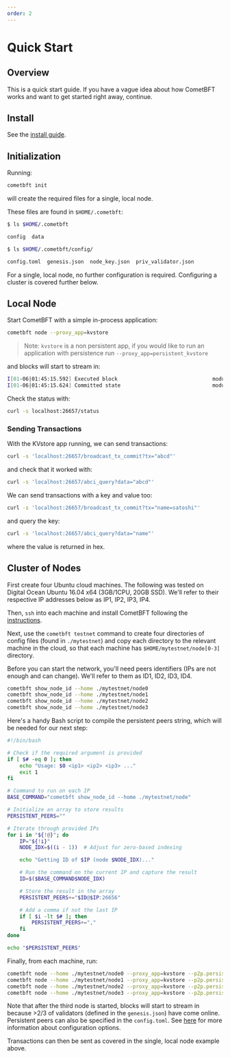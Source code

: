 ```yaml
---
order: 2
---
```


# Quick Start

## Overview

This is a quick start guide. If you have a vague idea about how CometBFT
works and want to get started right away, continue.

## Install

See the [install guide](./install.md).

## Initialization

Running:

```sh
cometbft init
```

will create the required files for a single, local node.

These files are found in `$HOME/.cometbft`:

```sh
$ ls $HOME/.cometbft

config  data

$ ls $HOME/.cometbft/config/

config.toml  genesis.json  node_key.json  priv_validator.json
```

For a single, local node, no further configuration is required.
Configuring a cluster is covered further below.

## Local Node

Start CometBFT with a simple in-process application:

```sh
cometbft node --proxy_app=kvstore
```

> Note: `kvstore` is a non persistent app, if you would like to run an application with persistence run `--proxy_app=persistent_kvstore`

and blocks will start to stream in:

```sh
I[01-06|01:45:15.592] Executed block                               module=state height=1 validTxs=0 invalidTxs=0
I[01-06|01:45:15.624] Committed state                              module=state height=1 txs=0 appHash=
```

Check the status with:

```sh
curl -s localhost:26657/status
```

### Sending Transactions

With the KVstore app running, we can send transactions:

```sh
curl -s 'localhost:26657/broadcast_tx_commit?tx="abcd"'
```

and check that it worked with:

```sh
curl -s 'localhost:26657/abci_query?data="abcd"'
```

We can send transactions with a key and value too:

```sh
curl -s 'localhost:26657/broadcast_tx_commit?tx="name=satoshi"'
```

and query the key:

```sh
curl -s 'localhost:26657/abci_query?data="name"'
```

where the value is returned in hex.

## Cluster of Nodes

First create four Ubuntu cloud machines. The following was tested on Digital
Ocean Ubuntu 16.04 x64 (3GB/1CPU, 20GB SSD). We'll refer to their respective IP
addresses below as IP1, IP2, IP3, IP4.

Then, `ssh` into each machine and install CometBFT following the [instructions](./install.md).

Next, use the `cometbft testnet` command to create four directories of config files (found in `./mytestnet`) and copy each directory to the relevant machine in the cloud, so that each machine has `$HOME/mytestnet/node[0-3]` directory.

Before you can start the network, you'll need peers identifiers (IPs are not enough and can change). We'll refer to them as ID1, ID2, ID3, ID4.

```sh
cometbft show_node_id --home ./mytestnet/node0
cometbft show_node_id --home ./mytestnet/node1
cometbft show_node_id --home ./mytestnet/node2
cometbft show_node_id --home ./mytestnet/node3
```

Here's a handy Bash script to compile the persistent peers string, which will
be needed for our next step:

```bash
#!/bin/bash

# Check if the required argument is provided
if [ $# -eq 0 ]; then
    echo "Usage: $0 <ip1> <ip2> <ip3> ..."
    exit 1
fi

# Command to run on each IP
BASE_COMMAND="cometbft show_node_id --home ./mytestnet/node"

# Initialize an array to store results
PERSISTENT_PEERS=""

# Iterate through provided IPs
for i in "${!@}"; do
    IP="${!i}"
    NODE_IDX=$((i - 1))  # Adjust for zero-based indexing

    echo "Getting ID of $IP (node $NODE_IDX)..."

    # Run the command on the current IP and capture the result
    ID=$($BASE_COMMAND$NODE_IDX)

    # Store the result in the array
    PERSISTENT_PEERS+="$ID@$IP:26656"

    # Add a comma if not the last IP
    if [ $i -lt $# ]; then
        PERSISTENT_PEERS+=","
    fi
done

echo "$PERSISTENT_PEERS"
```

Finally, from each machine, run:

```sh
cometbft node --home ./mytestnet/node0 --proxy_app=kvstore --p2p.persistent_peers="ID1@IP1:26656,ID2@IP2:26656,ID3@IP3:26656,ID4@IP4:26656"
cometbft node --home ./mytestnet/node1 --proxy_app=kvstore --p2p.persistent_peers="ID1@IP1:26656,ID2@IP2:26656,ID3@IP3:26656,ID4@IP4:26656"
cometbft node --home ./mytestnet/node2 --proxy_app=kvstore --p2p.persistent_peers="ID1@IP1:26656,ID2@IP2:26656,ID3@IP3:26656,ID4@IP4:26656"
cometbft node --home ./mytestnet/node3 --proxy_app=kvstore --p2p.persistent_peers="ID1@IP1:26656,ID2@IP2:26656,ID3@IP3:26656,ID4@IP4:26656"
```

Note that after the third node is started, blocks will start to stream in
because >2/3 of validators (defined in the `genesis.json`) have come online.
Persistent peers can also be specified in the `config.toml`. See [here](../core/configuration.md) for more information about configuration options.

Transactions can then be sent as covered in the single, local node example above.
